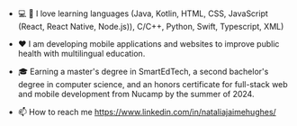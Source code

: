 - :computer: :iphone: I love learning languages (Java, Kotlin, HTML, CSS, JavaScript (React, React Native, Node.js)), C/C++, Python, Swift, Typescript, XML)

- :hearts: I am developing mobile applications and websites to improve public health with multilingual education.
- :mortar_board: Earning a master's degree in SmartEdTech, a second bachelor's degree in computer science, and an honors certificate for full-stack web and mobile development from Nucamp by the summer of 2024.
-  📫 How to reach me https://www.linkedin.com/in/nataliajaimehughes/

<!---
nataliajaimehughes/nataliajaimehughes is a ✨ special ✨ repository because its `README.md` (this file) appears on your GitHub profile.
You can click the Preview link to take a look at your changes.
--->
